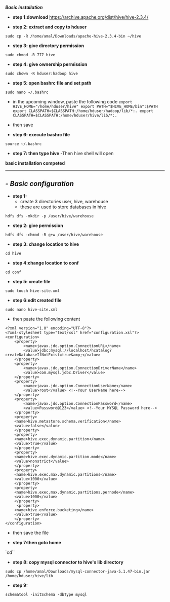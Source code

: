 ***Basic installation***
- **step 1:download** 
	https://archive.apache.org/dist/hive/hive-2.3.4/

- **step 2: extract and copy to hduser**

``
sudo cp -R /home/amal/Downloads/apache-hive-2.3.4-bin ~/hive
``
- **step 3: give directory permission**

``
sudo chmod -R 777 hive
``
- **step 4: give ownership permission**

``sudo chown -R hduser:hadoop hive``

- **step 5: open bashrc file and set path**

``sudo nano ~/.bashrc``

- in the upcoming window, paste the following code
``
export HIVE_HOME="/home/hduser/hive"
export PATH="$HIVE_HOME/bin":$PATH
export CLASSPATH=$CLASSPATH:/home/hduser/hadoop/lib/*:.
export CLASSPATH=$CLASSPATH:/home/hduser/hive/lib/*:.
``
- then save

- **step 6: execute bashrc file**

``source ~/.bashrc``

- **step 7: then type hive** 
-Then hive shell will open

**basic installation competed**

-----------------------------------------------------------------------------------

***- Basic configuration***
------------------------

- **step 1:** 
    - create 3 directories user, hive, warehouse
    - these are used to store databases in hive

 ``hdfs dfs -mkdir -p /user/hive/warehouse``

- **step 2: give permission**

``hdfs dfs -chmod -R g+w /user/hive/warehouse``
- **step 3: change location to hive**

``cd hive``
- **step 4:change location to conf**

``cd conf``

- **step 5: create file**

``sudo touch hive-site.xml``

- **step 6:edit created file**

 ``sudo nano hive-site.xml``


- then paste the following content
```
<?xml version="1.0" encoding="UTF-8"?>
<?xml-stylesheet type="text/xsl" href="configuration.xsl"?>
<configuration>  
    <property>  
        <name>javax.jdo.option.ConnectionURL</name>  
        <value>jdbc:mysql://localhost/hcatalog?createDatabaseIfNotExist=true&amp;</value>  
    </property>
    <property>  
        <name>javax.jdo.option.ConnectionDriverName</name>  
        <value>com.mysql.jdbc.Driver</value>  
    </property>
    <property>  
        <name>javax.jdo.option.ConnectionUserName</name>  
        <value>root</value> <!--Your UserName here-->  
    </property>
    <property>  
        <name>javax.jdo.option.ConnectionPassword</name>  
        <value>Password@123</value> <!--Your MYSQL Password here-->  
    </property>
    <property>
    <name>hive.metastore.schema.verification</name>
    <value>false</value>
    </property>
    <property>
    <name>hive.exec.dynamic.partition</name>
    <value>true</value>
    </property>
    <property>
    <name>hive.exec.dynamic.partition.mode</name>
    <value>nonstrict</value>
    </property>
    <property>
    <name>hive.exec.max.dynamic.partitions</name>
    <value>1000</value>
    </property>
    <property>
    <name>hive.exec.max.dynamic.partitions.pernode</name>
    <value>1000</value>
    </property>
     <property>
    <name>hive.enforce.bucketing</name>
    <value>true</value>
    </property>
</configuration>
```

- then save the file

- **step 7:then goto home**

`cd`` 

- **step 8: copy mysql connector to hive's lib directory**

``sudo cp /home/amal/Downloads/mysql-connector-java-5.1.47-bin.jar /home/hduser/hive/lib``

- **step 9:**

``schematool -initSchema -dbType mysql``

	
